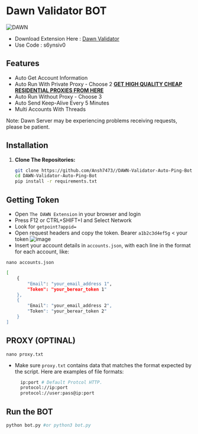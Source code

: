 # Dawn Validator BOT

![DAWN](images/dawn.png)

- Download Extension Here : [Dawn Validator](https://chromewebstore.google.com/detail/dawn-validator-chrome-ext/fpdkjdnhkakefebpekbdhillbhonfjjp?hl=en)
- Use Code : s6ynsiv0

## Features

  - Auto Get Account Information
  - Auto Run With Private Proxy - Choose 2 [**GET HIGH QUALITY CHEAP RESIDENTIAL PROXIES FROM HERE**](https://proxy-sale.com/?partner_link=7w04Ij8gwl)
  - Auto Run Without Proxy - Choose 3
  - Auto Send Keep-Alive Every 5 Minutes
  - Multi Accounts With Threads

Note: Dawn Server may be experiencing problems receiving requests, please be patient.

## Installation

1. **Clone The Repositories:**
   ```bash
   git clone https://github.com/Ansh7473//DAWN-Validator-Auto-Ping-Bot
   cd DAWN-Validator-Auto-Ping-Bot
   pip install -r requirements.txt
   ```

## Getting Token
- Open ``The DAWN Extension`` in your browser and login
- Press F12 or CTRL+SHIFT+I and Select Network
- Look for ``getpoint?appid=``
- Open request headers and copy the token. Bearer ``a1b2c3d4ef5g`` < your token
![image](https://github.com/user-attachments/assets/2cf7d088-8ecb-4925-a470-5b398cb88e1f)
- Insert your account details in ``accounts.json``, with each line in the format for each account, like:
```
nano accounts.json
```
  ```bash
  [
      {
          "Email": "your_email_address 1",
          "Token": "your_berear_token 1"
      },
      {
          "Email": "your_email_address 2",
          "Token": "your_berear_token 2"
      }
  ]
  ```
## PROXY (OPTINAL)
```
nano proxy.txt
```
- Make sure `proxy.txt` contains data that matches the format expected by the script. Here are examples of file formats:
  ```bash
    ip:port # Default Protcol HTTP.
    protocol://ip:port
    protocol://user:pass@ip:port
  ```

## Run the BOT

```bash
python bot.py #or python3 bot.py
```
